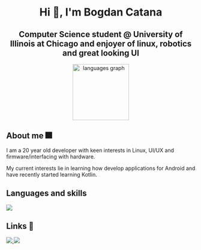 <h1 align="center">Hi 👋, I'm Bogdan Catana</h1>
<h2 align="center">Computer Science student @ University of Illinois at Chicago and enjoyer of linux, robotics and great looking UI</h2>

<div align="center">
  <img align="center" src="https://github-readme-stats.vercel.app/api/top-langs?username=bogdicatana&locale=en&hide_title=false&layout=compact&card_width=320&langs_count=10&theme=dracula&hide_border=false" height="150" alt="languages graph"  />
</div>

<h2>About me 🎆</h2>
<p>I am a 20 year old developer with keen interests in Linux, UI/UX and firmware/interfacing with hardware.</p>
<p>My current interests lie in learning how develop applications for Android and have recently started learning Kotlin.</p>

<h2 align="left">Languages and skills</h2>
<img src="https://skillicons.dev/icons?i=python,cpp,c,java,css,javascript,html,sqlite,git,linux,arch,figma,vim">

<h2 align="left">Links 🔗</h2>
<a href="mailto:bcatana394@gmail.com">
  <img src="https://img.shields.io/badge/Gmail-333333?style=for-the-badge&logo=gmail&logoColor=red" />
</a>
<a href="https://www.linkedin.com/in/bogdan-catana-46531a2b3/" target="_blank">
  <img src="https://img.shields.io/badge/LinkedIn-0077B5?style=for-the-badge&logo=linkedin&logoColor=white" target="_blank" />
</a>
